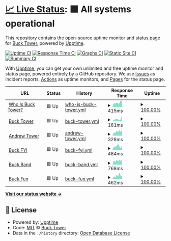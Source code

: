 # [📈 Live Status](https://up.buck.fyi): <!--live status--> **🟩 All systems operational**

This repository contains the open-source uptime monitor and status page for [Buck Tower](https://bucktower.net/), powered by [Upptime](https://github.com/upptime/upptime).

[![Uptime CI](https://github.com/bucktower/upptime/workflows/Uptime%20CI/badge.svg)](https://github.com/bucktower/upptime/actions?query=workflow%3A%22Uptime+CI%22)
[![Response Time CI](https://github.com/bucktower/upptime/workflows/Response%20Time%20CI/badge.svg)](https://github.com/bucktower/upptime/actions?query=workflow%3A%22Response+Time+CI%22)
[![Graphs CI](https://github.com/bucktower/upptime/workflows/Graphs%20CI/badge.svg)](https://github.com/bucktower/upptime/actions?query=workflow%3A%22Graphs+CI%22)
[![Static Site CI](https://github.com/bucktower/upptime/workflows/Static%20Site%20CI/badge.svg)](https://github.com/bucktower/upptime/actions?query=workflow%3A%22Static+Site+CI%22)
[![Summary CI](https://github.com/bucktower/upptime/workflows/Summary%20CI/badge.svg)](https://github.com/bucktower/upptime/actions?query=workflow%3A%22Summary+CI%22)

With [Upptime](https://upptime.js.org), you can get your own unlimited and free uptime monitor and status page, powered entirely by a GitHub repository. We use [Issues](https://github.com/bucktower/upptime/issues) as incident reports, [Actions](https://github.com/bucktower/upptime/actions) as uptime monitors, and [Pages](https://up.buck.fyi) for the status page.

<!--start: status pages-->
<!-- This summary is generated by Upptime (https://github.com/upptime/upptime) -->
<!-- Do not edit this manually, your changes will be overwritten -->
<!-- prettier-ignore -->
| URL | Status | History | Response Time | Uptime |
| --- | ------ | ------- | ------------- | ------ |
| <img alt="" src="https://icons.duckduckgo.com/ip3/whoisbucktower.com.ico" height="13"> [Who Is Buck Tower?](https://whoisbucktower.com) | 🟩 Up | [who-is-buck-tower.yml](https://github.com/bucktower/upptime/commits/HEAD/history/who-is-buck-tower.yml) | <details><summary><img alt="Response time graph" src="./graphs/who-is-buck-tower/response-time-week.png" height="20"> 415ms</summary><br><a href="https://up.buck.fyi/history/who-is-buck-tower"><img alt="Response time 309" src="https://img.shields.io/endpoint?url=https%3A%2F%2Fraw.githubusercontent.com%2Fbucktower%2Fupptime%2FHEAD%2Fapi%2Fwho-is-buck-tower%2Fresponse-time.json"></a><br><a href="https://up.buck.fyi/history/who-is-buck-tower"><img alt="24-hour response time 578" src="https://img.shields.io/endpoint?url=https%3A%2F%2Fraw.githubusercontent.com%2Fbucktower%2Fupptime%2FHEAD%2Fapi%2Fwho-is-buck-tower%2Fresponse-time-day.json"></a><br><a href="https://up.buck.fyi/history/who-is-buck-tower"><img alt="7-day response time 415" src="https://img.shields.io/endpoint?url=https%3A%2F%2Fraw.githubusercontent.com%2Fbucktower%2Fupptime%2FHEAD%2Fapi%2Fwho-is-buck-tower%2Fresponse-time-week.json"></a><br><a href="https://up.buck.fyi/history/who-is-buck-tower"><img alt="30-day response time 305" src="https://img.shields.io/endpoint?url=https%3A%2F%2Fraw.githubusercontent.com%2Fbucktower%2Fupptime%2FHEAD%2Fapi%2Fwho-is-buck-tower%2Fresponse-time-month.json"></a><br><a href="https://up.buck.fyi/history/who-is-buck-tower"><img alt="1-year response time 309" src="https://img.shields.io/endpoint?url=https%3A%2F%2Fraw.githubusercontent.com%2Fbucktower%2Fupptime%2FHEAD%2Fapi%2Fwho-is-buck-tower%2Fresponse-time-year.json"></a></details> | <details><summary><a href="https://up.buck.fyi/history/who-is-buck-tower">100.00%</a></summary><a href="https://up.buck.fyi/history/who-is-buck-tower"><img alt="All-time uptime 100.00%" src="https://img.shields.io/endpoint?url=https%3A%2F%2Fraw.githubusercontent.com%2Fbucktower%2Fupptime%2FHEAD%2Fapi%2Fwho-is-buck-tower%2Fuptime.json"></a><br><a href="https://up.buck.fyi/history/who-is-buck-tower"><img alt="24-hour uptime 100.00%" src="https://img.shields.io/endpoint?url=https%3A%2F%2Fraw.githubusercontent.com%2Fbucktower%2Fupptime%2FHEAD%2Fapi%2Fwho-is-buck-tower%2Fuptime-day.json"></a><br><a href="https://up.buck.fyi/history/who-is-buck-tower"><img alt="7-day uptime 100.00%" src="https://img.shields.io/endpoint?url=https%3A%2F%2Fraw.githubusercontent.com%2Fbucktower%2Fupptime%2FHEAD%2Fapi%2Fwho-is-buck-tower%2Fuptime-week.json"></a><br><a href="https://up.buck.fyi/history/who-is-buck-tower"><img alt="30-day uptime 100.00%" src="https://img.shields.io/endpoint?url=https%3A%2F%2Fraw.githubusercontent.com%2Fbucktower%2Fupptime%2FHEAD%2Fapi%2Fwho-is-buck-tower%2Fuptime-month.json"></a><br><a href="https://up.buck.fyi/history/who-is-buck-tower"><img alt="1-year uptime 100.00%" src="https://img.shields.io/endpoint?url=https%3A%2F%2Fraw.githubusercontent.com%2Fbucktower%2Fupptime%2FHEAD%2Fapi%2Fwho-is-buck-tower%2Fuptime-year.json"></a></details>
| <img alt="" src="https://icons.duckduckgo.com/ip3/bucktower.net.ico" height="13"> [Buck Tower](https://bucktower.net) | 🟩 Up | [buck-tower.yml](https://github.com/bucktower/upptime/commits/HEAD/history/buck-tower.yml) | <details><summary><img alt="Response time graph" src="./graphs/buck-tower/response-time-week.png" height="20"> 181ms</summary><br><a href="https://up.buck.fyi/history/buck-tower"><img alt="Response time 184" src="https://img.shields.io/endpoint?url=https%3A%2F%2Fraw.githubusercontent.com%2Fbucktower%2Fupptime%2FHEAD%2Fapi%2Fbuck-tower%2Fresponse-time.json"></a><br><a href="https://up.buck.fyi/history/buck-tower"><img alt="24-hour response time 471" src="https://img.shields.io/endpoint?url=https%3A%2F%2Fraw.githubusercontent.com%2Fbucktower%2Fupptime%2FHEAD%2Fapi%2Fbuck-tower%2Fresponse-time-day.json"></a><br><a href="https://up.buck.fyi/history/buck-tower"><img alt="7-day response time 181" src="https://img.shields.io/endpoint?url=https%3A%2F%2Fraw.githubusercontent.com%2Fbucktower%2Fupptime%2FHEAD%2Fapi%2Fbuck-tower%2Fresponse-time-week.json"></a><br><a href="https://up.buck.fyi/history/buck-tower"><img alt="30-day response time 134" src="https://img.shields.io/endpoint?url=https%3A%2F%2Fraw.githubusercontent.com%2Fbucktower%2Fupptime%2FHEAD%2Fapi%2Fbuck-tower%2Fresponse-time-month.json"></a><br><a href="https://up.buck.fyi/history/buck-tower"><img alt="1-year response time 184" src="https://img.shields.io/endpoint?url=https%3A%2F%2Fraw.githubusercontent.com%2Fbucktower%2Fupptime%2FHEAD%2Fapi%2Fbuck-tower%2Fresponse-time-year.json"></a></details> | <details><summary><a href="https://up.buck.fyi/history/buck-tower">100.00%</a></summary><a href="https://up.buck.fyi/history/buck-tower"><img alt="All-time uptime 100.00%" src="https://img.shields.io/endpoint?url=https%3A%2F%2Fraw.githubusercontent.com%2Fbucktower%2Fupptime%2FHEAD%2Fapi%2Fbuck-tower%2Fuptime.json"></a><br><a href="https://up.buck.fyi/history/buck-tower"><img alt="24-hour uptime 100.00%" src="https://img.shields.io/endpoint?url=https%3A%2F%2Fraw.githubusercontent.com%2Fbucktower%2Fupptime%2FHEAD%2Fapi%2Fbuck-tower%2Fuptime-day.json"></a><br><a href="https://up.buck.fyi/history/buck-tower"><img alt="7-day uptime 100.00%" src="https://img.shields.io/endpoint?url=https%3A%2F%2Fraw.githubusercontent.com%2Fbucktower%2Fupptime%2FHEAD%2Fapi%2Fbuck-tower%2Fuptime-week.json"></a><br><a href="https://up.buck.fyi/history/buck-tower"><img alt="30-day uptime 100.00%" src="https://img.shields.io/endpoint?url=https%3A%2F%2Fraw.githubusercontent.com%2Fbucktower%2Fupptime%2FHEAD%2Fapi%2Fbuck-tower%2Fuptime-month.json"></a><br><a href="https://up.buck.fyi/history/buck-tower"><img alt="1-year uptime 100.00%" src="https://img.shields.io/endpoint?url=https%3A%2F%2Fraw.githubusercontent.com%2Fbucktower%2Fupptime%2FHEAD%2Fapi%2Fbuck-tower%2Fuptime-year.json"></a></details>
| <img alt="" src="https://icons.duckduckgo.com/ip3/andrewtower.com.ico" height="13"> [Andrew Tower](https://andrewtower.com) | 🟩 Up | [andrew-tower.yml](https://github.com/bucktower/upptime/commits/HEAD/history/andrew-tower.yml) | <details><summary><img alt="Response time graph" src="./graphs/andrew-tower/response-time-week.png" height="20"> 328ms</summary><br><a href="https://up.buck.fyi/history/andrew-tower"><img alt="Response time 417" src="https://img.shields.io/endpoint?url=https%3A%2F%2Fraw.githubusercontent.com%2Fbucktower%2Fupptime%2FHEAD%2Fapi%2Fandrew-tower%2Fresponse-time.json"></a><br><a href="https://up.buck.fyi/history/andrew-tower"><img alt="24-hour response time 491" src="https://img.shields.io/endpoint?url=https%3A%2F%2Fraw.githubusercontent.com%2Fbucktower%2Fupptime%2FHEAD%2Fapi%2Fandrew-tower%2Fresponse-time-day.json"></a><br><a href="https://up.buck.fyi/history/andrew-tower"><img alt="7-day response time 328" src="https://img.shields.io/endpoint?url=https%3A%2F%2Fraw.githubusercontent.com%2Fbucktower%2Fupptime%2FHEAD%2Fapi%2Fandrew-tower%2Fresponse-time-week.json"></a><br><a href="https://up.buck.fyi/history/andrew-tower"><img alt="30-day response time 969" src="https://img.shields.io/endpoint?url=https%3A%2F%2Fraw.githubusercontent.com%2Fbucktower%2Fupptime%2FHEAD%2Fapi%2Fandrew-tower%2Fresponse-time-month.json"></a><br><a href="https://up.buck.fyi/history/andrew-tower"><img alt="1-year response time 417" src="https://img.shields.io/endpoint?url=https%3A%2F%2Fraw.githubusercontent.com%2Fbucktower%2Fupptime%2FHEAD%2Fapi%2Fandrew-tower%2Fresponse-time-year.json"></a></details> | <details><summary><a href="https://up.buck.fyi/history/andrew-tower">100.00%</a></summary><a href="https://up.buck.fyi/history/andrew-tower"><img alt="All-time uptime 100.00%" src="https://img.shields.io/endpoint?url=https%3A%2F%2Fraw.githubusercontent.com%2Fbucktower%2Fupptime%2FHEAD%2Fapi%2Fandrew-tower%2Fuptime.json"></a><br><a href="https://up.buck.fyi/history/andrew-tower"><img alt="24-hour uptime 100.00%" src="https://img.shields.io/endpoint?url=https%3A%2F%2Fraw.githubusercontent.com%2Fbucktower%2Fupptime%2FHEAD%2Fapi%2Fandrew-tower%2Fuptime-day.json"></a><br><a href="https://up.buck.fyi/history/andrew-tower"><img alt="7-day uptime 100.00%" src="https://img.shields.io/endpoint?url=https%3A%2F%2Fraw.githubusercontent.com%2Fbucktower%2Fupptime%2FHEAD%2Fapi%2Fandrew-tower%2Fuptime-week.json"></a><br><a href="https://up.buck.fyi/history/andrew-tower"><img alt="30-day uptime 100.00%" src="https://img.shields.io/endpoint?url=https%3A%2F%2Fraw.githubusercontent.com%2Fbucktower%2Fupptime%2FHEAD%2Fapi%2Fandrew-tower%2Fuptime-month.json"></a><br><a href="https://up.buck.fyi/history/andrew-tower"><img alt="1-year uptime 100.00%" src="https://img.shields.io/endpoint?url=https%3A%2F%2Fraw.githubusercontent.com%2Fbucktower%2Fupptime%2FHEAD%2Fapi%2Fandrew-tower%2Fuptime-year.json"></a></details>
| <img alt="" src="https://icons.duckduckgo.com/ip3/buck.fyi.ico" height="13"> [Buck.FYI](https://buck.fyi) | 🟩 Up | [buck-fyi.yml](https://github.com/bucktower/upptime/commits/HEAD/history/buck-fyi.yml) | <details><summary><img alt="Response time graph" src="./graphs/buck-fyi/response-time-week.png" height="20"> 484ms</summary><br><a href="https://up.buck.fyi/history/buck-fyi"><img alt="Response time 536" src="https://img.shields.io/endpoint?url=https%3A%2F%2Fraw.githubusercontent.com%2Fbucktower%2Fupptime%2FHEAD%2Fapi%2Fbuck-fyi%2Fresponse-time.json"></a><br><a href="https://up.buck.fyi/history/buck-fyi"><img alt="24-hour response time 636" src="https://img.shields.io/endpoint?url=https%3A%2F%2Fraw.githubusercontent.com%2Fbucktower%2Fupptime%2FHEAD%2Fapi%2Fbuck-fyi%2Fresponse-time-day.json"></a><br><a href="https://up.buck.fyi/history/buck-fyi"><img alt="7-day response time 484" src="https://img.shields.io/endpoint?url=https%3A%2F%2Fraw.githubusercontent.com%2Fbucktower%2Fupptime%2FHEAD%2Fapi%2Fbuck-fyi%2Fresponse-time-week.json"></a><br><a href="https://up.buck.fyi/history/buck-fyi"><img alt="30-day response time 483" src="https://img.shields.io/endpoint?url=https%3A%2F%2Fraw.githubusercontent.com%2Fbucktower%2Fupptime%2FHEAD%2Fapi%2Fbuck-fyi%2Fresponse-time-month.json"></a><br><a href="https://up.buck.fyi/history/buck-fyi"><img alt="1-year response time 536" src="https://img.shields.io/endpoint?url=https%3A%2F%2Fraw.githubusercontent.com%2Fbucktower%2Fupptime%2FHEAD%2Fapi%2Fbuck-fyi%2Fresponse-time-year.json"></a></details> | <details><summary><a href="https://up.buck.fyi/history/buck-fyi">100.00%</a></summary><a href="https://up.buck.fyi/history/buck-fyi"><img alt="All-time uptime 100.00%" src="https://img.shields.io/endpoint?url=https%3A%2F%2Fraw.githubusercontent.com%2Fbucktower%2Fupptime%2FHEAD%2Fapi%2Fbuck-fyi%2Fuptime.json"></a><br><a href="https://up.buck.fyi/history/buck-fyi"><img alt="24-hour uptime 100.00%" src="https://img.shields.io/endpoint?url=https%3A%2F%2Fraw.githubusercontent.com%2Fbucktower%2Fupptime%2FHEAD%2Fapi%2Fbuck-fyi%2Fuptime-day.json"></a><br><a href="https://up.buck.fyi/history/buck-fyi"><img alt="7-day uptime 100.00%" src="https://img.shields.io/endpoint?url=https%3A%2F%2Fraw.githubusercontent.com%2Fbucktower%2Fupptime%2FHEAD%2Fapi%2Fbuck-fyi%2Fuptime-week.json"></a><br><a href="https://up.buck.fyi/history/buck-fyi"><img alt="30-day uptime 100.00%" src="https://img.shields.io/endpoint?url=https%3A%2F%2Fraw.githubusercontent.com%2Fbucktower%2Fupptime%2FHEAD%2Fapi%2Fbuck-fyi%2Fuptime-month.json"></a><br><a href="https://up.buck.fyi/history/buck-fyi"><img alt="1-year uptime 100.00%" src="https://img.shields.io/endpoint?url=https%3A%2F%2Fraw.githubusercontent.com%2Fbucktower%2Fupptime%2FHEAD%2Fapi%2Fbuck-fyi%2Fuptime-year.json"></a></details>
| <img alt="" src="https://icons.duckduckgo.com/ip3/buck.band.ico" height="13"> [Buck.Band](https://buck.band) | 🟩 Up | [buck-band.yml](https://github.com/bucktower/upptime/commits/HEAD/history/buck-band.yml) | <details><summary><img alt="Response time graph" src="./graphs/buck-band/response-time-week.png" height="20"> 768ms</summary><br><a href="https://up.buck.fyi/history/buck-band"><img alt="Response time 658" src="https://img.shields.io/endpoint?url=https%3A%2F%2Fraw.githubusercontent.com%2Fbucktower%2Fupptime%2FHEAD%2Fapi%2Fbuck-band%2Fresponse-time.json"></a><br><a href="https://up.buck.fyi/history/buck-band"><img alt="24-hour response time 1029" src="https://img.shields.io/endpoint?url=https%3A%2F%2Fraw.githubusercontent.com%2Fbucktower%2Fupptime%2FHEAD%2Fapi%2Fbuck-band%2Fresponse-time-day.json"></a><br><a href="https://up.buck.fyi/history/buck-band"><img alt="7-day response time 768" src="https://img.shields.io/endpoint?url=https%3A%2F%2Fraw.githubusercontent.com%2Fbucktower%2Fupptime%2FHEAD%2Fapi%2Fbuck-band%2Fresponse-time-week.json"></a><br><a href="https://up.buck.fyi/history/buck-band"><img alt="30-day response time 652" src="https://img.shields.io/endpoint?url=https%3A%2F%2Fraw.githubusercontent.com%2Fbucktower%2Fupptime%2FHEAD%2Fapi%2Fbuck-band%2Fresponse-time-month.json"></a><br><a href="https://up.buck.fyi/history/buck-band"><img alt="1-year response time 658" src="https://img.shields.io/endpoint?url=https%3A%2F%2Fraw.githubusercontent.com%2Fbucktower%2Fupptime%2FHEAD%2Fapi%2Fbuck-band%2Fresponse-time-year.json"></a></details> | <details><summary><a href="https://up.buck.fyi/history/buck-band">100.00%</a></summary><a href="https://up.buck.fyi/history/buck-band"><img alt="All-time uptime 100.00%" src="https://img.shields.io/endpoint?url=https%3A%2F%2Fraw.githubusercontent.com%2Fbucktower%2Fupptime%2FHEAD%2Fapi%2Fbuck-band%2Fuptime.json"></a><br><a href="https://up.buck.fyi/history/buck-band"><img alt="24-hour uptime 100.00%" src="https://img.shields.io/endpoint?url=https%3A%2F%2Fraw.githubusercontent.com%2Fbucktower%2Fupptime%2FHEAD%2Fapi%2Fbuck-band%2Fuptime-day.json"></a><br><a href="https://up.buck.fyi/history/buck-band"><img alt="7-day uptime 100.00%" src="https://img.shields.io/endpoint?url=https%3A%2F%2Fraw.githubusercontent.com%2Fbucktower%2Fupptime%2FHEAD%2Fapi%2Fbuck-band%2Fuptime-week.json"></a><br><a href="https://up.buck.fyi/history/buck-band"><img alt="30-day uptime 100.00%" src="https://img.shields.io/endpoint?url=https%3A%2F%2Fraw.githubusercontent.com%2Fbucktower%2Fupptime%2FHEAD%2Fapi%2Fbuck-band%2Fuptime-month.json"></a><br><a href="https://up.buck.fyi/history/buck-band"><img alt="1-year uptime 100.00%" src="https://img.shields.io/endpoint?url=https%3A%2F%2Fraw.githubusercontent.com%2Fbucktower%2Fupptime%2FHEAD%2Fapi%2Fbuck-band%2Fuptime-year.json"></a></details>
| <img alt="" src="https://icons.duckduckgo.com/ip3/buck.fun.ico" height="13"> [Buck.Fun](https://buck.fun) | 🟩 Up | [buck-fun.yml](https://github.com/bucktower/upptime/commits/HEAD/history/buck-fun.yml) | <details><summary><img alt="Response time graph" src="./graphs/buck-fun/response-time-week.png" height="20"> 462ms</summary><br><a href="https://up.buck.fyi/history/buck-fun"><img alt="Response time 374" src="https://img.shields.io/endpoint?url=https%3A%2F%2Fraw.githubusercontent.com%2Fbucktower%2Fupptime%2FHEAD%2Fapi%2Fbuck-fun%2Fresponse-time.json"></a><br><a href="https://up.buck.fyi/history/buck-fun"><img alt="24-hour response time 468" src="https://img.shields.io/endpoint?url=https%3A%2F%2Fraw.githubusercontent.com%2Fbucktower%2Fupptime%2FHEAD%2Fapi%2Fbuck-fun%2Fresponse-time-day.json"></a><br><a href="https://up.buck.fyi/history/buck-fun"><img alt="7-day response time 462" src="https://img.shields.io/endpoint?url=https%3A%2F%2Fraw.githubusercontent.com%2Fbucktower%2Fupptime%2FHEAD%2Fapi%2Fbuck-fun%2Fresponse-time-week.json"></a><br><a href="https://up.buck.fyi/history/buck-fun"><img alt="30-day response time 359" src="https://img.shields.io/endpoint?url=https%3A%2F%2Fraw.githubusercontent.com%2Fbucktower%2Fupptime%2FHEAD%2Fapi%2Fbuck-fun%2Fresponse-time-month.json"></a><br><a href="https://up.buck.fyi/history/buck-fun"><img alt="1-year response time 374" src="https://img.shields.io/endpoint?url=https%3A%2F%2Fraw.githubusercontent.com%2Fbucktower%2Fupptime%2FHEAD%2Fapi%2Fbuck-fun%2Fresponse-time-year.json"></a></details> | <details><summary><a href="https://up.buck.fyi/history/buck-fun">100.00%</a></summary><a href="https://up.buck.fyi/history/buck-fun"><img alt="All-time uptime 100.00%" src="https://img.shields.io/endpoint?url=https%3A%2F%2Fraw.githubusercontent.com%2Fbucktower%2Fupptime%2FHEAD%2Fapi%2Fbuck-fun%2Fuptime.json"></a><br><a href="https://up.buck.fyi/history/buck-fun"><img alt="24-hour uptime 100.00%" src="https://img.shields.io/endpoint?url=https%3A%2F%2Fraw.githubusercontent.com%2Fbucktower%2Fupptime%2FHEAD%2Fapi%2Fbuck-fun%2Fuptime-day.json"></a><br><a href="https://up.buck.fyi/history/buck-fun"><img alt="7-day uptime 100.00%" src="https://img.shields.io/endpoint?url=https%3A%2F%2Fraw.githubusercontent.com%2Fbucktower%2Fupptime%2FHEAD%2Fapi%2Fbuck-fun%2Fuptime-week.json"></a><br><a href="https://up.buck.fyi/history/buck-fun"><img alt="30-day uptime 100.00%" src="https://img.shields.io/endpoint?url=https%3A%2F%2Fraw.githubusercontent.com%2Fbucktower%2Fupptime%2FHEAD%2Fapi%2Fbuck-fun%2Fuptime-month.json"></a><br><a href="https://up.buck.fyi/history/buck-fun"><img alt="1-year uptime 100.00%" src="https://img.shields.io/endpoint?url=https%3A%2F%2Fraw.githubusercontent.com%2Fbucktower%2Fupptime%2FHEAD%2Fapi%2Fbuck-fun%2Fuptime-year.json"></a></details>

<!--end: status pages-->

[**Visit our status website →**](https://up.buck.fyi)

## 📄 License

- Powered by: [Upptime](https://github.com/upptime/upptime)
- Code: [MIT](./LICENSE) © [Buck Tower](https://bucktower.net/)
- Data in the `./history` directory: [Open Database License](https://opendatacommons.org/licenses/odbl/1-0/)
